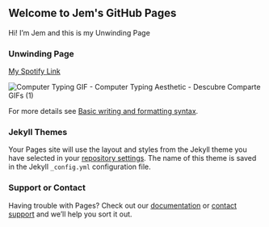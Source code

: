 ## Welcome to Jem's GitHub Pages

Hi! I’m Jem and this is my Unwinding Page

### Unwinding Page

[My Spotify Link](https://open.spotify.com/playlist/365TpGuGeFvhEkR4QM3yvN?si=8d136582d44b4fc1&nd=1)


![Computer Typing GIF - Computer Typing Aesthetic - Descubre   Comparte GIFs (1)](https://user-images.githubusercontent.com/99859441/159720231-aaafa902-1880-49ae-bef1-9bc057f4ff9c.gif)

For more details see [Basic writing and formatting syntax](https://docs.github.com/en/github/writing-on-github/getting-started-with-writing-and-formatting-on-github/basic-writing-and-formatting-syntax).

### Jekyll Themes

Your Pages site will use the layout and styles from the Jekyll theme you have selected in your [repository settings](https://github.com/mjxxmie/mjxxmie.github.io/settings/pages). The name of this theme is saved in the Jekyll `_config.yml` configuration file.

### Support or Contact

Having trouble with Pages? Check out our [documentation](https://docs.github.com/categories/github-pages-basics/) or [contact support](https://support.github.com/contact) and we’ll help you sort it out.
